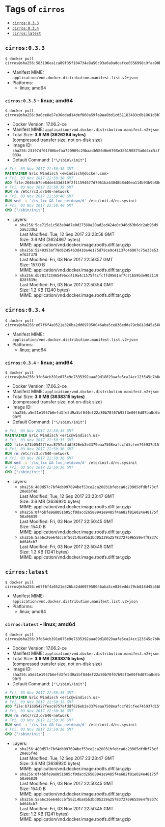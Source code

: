 <!-- THIS FILE IS GENERATED VIA './update-remote.sh' -->

# Tags of `cirros`

-	[`cirros:0.3.3`](#cirros033)
-	[`cirros:0.3.4`](#cirros034)
-	[`cirros:latest`](#cirroslatest)

## `cirros:0.3.3`

```console
$ docker pull cirros@sha256:583196ea1ca89f35f104734a0a50c93a0a0a0cafce6556998c9faa90bf46ce8a
```

-	Manifest MIME: `application/vnd.docker.distribution.manifest.list.v2+json`
-	Platforms:
	-	linux; amd64

### `cirros:0.3.3` - linux; amd64

```console
$ docker pull cirros@sha256:9a6ce8e57e36ddad14def060a59fa9aa0bd1cd51183483c0b1861d3b7b57a98d
```

-	Docker Version: 17.06.2-ce
-	Manifest MIME: `application/vnd.docker.distribution.manifest.v2+json`
-	Total Size: **3.6 MB (3626264 bytes)**  
	(compressed transfer size, not on-disk size)
-	Image ID: `sha256:231974f01f06befaa720909c29baadb586d6e6708e386190873a0d4cc5af033a`
-	Default Command: `["\/sbin\/init"]`

```dockerfile
# Fri, 03 Nov 2017 22:50:38 GMT
MAINTAINER Eric Windisch <ewindisch@docker.com>
# Fri, 03 Nov 2017 22:50:38 GMT
ADD file:2046cb7ce84de433d319f2f11594677d7061ba44048b8440ea114b93b9b88433 in / 
# Fri, 03 Nov 2017 22:50:39 GMT
RUN rm /etc/rc3.d/S40-network
# Fri, 03 Nov 2017 22:50:40 GMT
RUN sed -i '/is_lxc && lxc_netdown/d' /etc/init.d/rc.sysinit
# Fri, 03 Nov 2017 22:50:40 GMT
CMD ["/sbin/init"]
```

-	Layers:
	-	`sha256:5ce715e1c583a04d7e0d27388a20ad2ed424e0c346d63b6dc2ab96d95a633d62`  
		Last Modified: Tue, 12 Sep 2017 23:23:58 GMT  
		Size: 3.6 MB (3624867 bytes)  
		MIME: application/vnd.docker.image.rootfs.diff.tar.gzip
	-	`sha256:5240393af70d6245463d410a4e175d79ce9c41137c46907c75e33e53ef63f378`  
		Last Modified: Fri, 03 Nov 2017 22:50:57 GMT  
		Size: 157.0 B  
		MIME: application/vnd.docker.image.rootfs.diff.tar.gzip
	-	`sha256:db781f23465496cc419a4c1575f4cfcffd9561af7c71b59bde902119828f839c`  
		Last Modified: Fri, 03 Nov 2017 22:50:54 GMT  
		Size: 1.2 KB (1240 bytes)  
		MIME: application/vnd.docker.image.rootfs.diff.tar.gzip

## `cirros:0.3.4`

```console
$ docker pull cirros@sha256:e67f6f4a0521e326ba2dd697950046aba5ce836edda79cb818d45a56841c7ca2
```

-	Manifest MIME: `application/vnd.docker.distribution.manifest.list.v2+json`
-	Platforms:
	-	linux; amd64

### `cirros:0.3.4` - linux; amd64

```console
$ docker pull cirros@sha256:3fd64cb391e075e9e7335392aaa89d18029aafe5ca24cc123545c7b8c9c1d59c
```

-	Docker Version: 17.06.2-ce
-	Manifest MIME: `application/vnd.docker.distribution.manifest.v2+json`
-	Total Size: **3.6 MB (3638315 bytes)**  
	(compressed transfer size, not on-disk size)
-	Image ID: `sha256:a5e21e1957b6efd3fe5d9a5bf044ef22a80b70f07b95f3e00f6d07ba8c6b90f5`
-	Default Command: `["\/sbin\/init"]`

```dockerfile
# Fri, 03 Nov 2017 22:50:35 GMT
MAINTAINER Eric Windisch <eric@windisch.us>
# Fri, 03 Nov 2017 22:50:35 GMT
ADD file:b71b05427feac8757afddf826eb2e3379eaa7508eafccfd5cfee745937d15fba in / 
# Fri, 03 Nov 2017 22:50:36 GMT
RUN rm /etc/rc3.d/S40-network
# Fri, 03 Nov 2017 22:50:36 GMT
RUN sed -i '/is_lxc && lxc_netdown/d' /etc/init.d/rc.sysinit
# Fri, 03 Nov 2017 22:50:36 GMT
CMD ["/sbin/init"]
```

-	Layers:
	-	`sha256:480d57c7bf4db097694bef53ce2ca20031bfebca0c23905dfdbf73cf20e65f4d`  
		Last Modified: Tue, 12 Sep 2017 23:23:47 GMT  
		Size: 3.6 MB (3636920 bytes)  
		MIME: application/vnd.docker.image.rootfs.diff.tar.gzip
	-	`sha256:0f45bfe9a8051b05cf0dacd26588941e9485f4a682f81e024e48175f50a06839`  
		Last Modified: Fri, 03 Nov 2017 22:50:45 GMT  
		Size: 154.0 B  
		MIME: application/vnd.docker.image.rootfs.diff.tar.gzip
	-	`sha256:5aa6c26e64dcc6f56214ba8bb3bd05329a25783727696559e4f9837cbd646cb7`  
		Last Modified: Fri, 03 Nov 2017 22:50:45 GMT  
		Size: 1.2 KB (1241 bytes)  
		MIME: application/vnd.docker.image.rootfs.diff.tar.gzip

## `cirros:latest`

```console
$ docker pull cirros@sha256:e67f6f4a0521e326ba2dd697950046aba5ce836edda79cb818d45a56841c7ca2
```

-	Manifest MIME: `application/vnd.docker.distribution.manifest.list.v2+json`
-	Platforms:
	-	linux; amd64

### `cirros:latest` - linux; amd64

```console
$ docker pull cirros@sha256:3fd64cb391e075e9e7335392aaa89d18029aafe5ca24cc123545c7b8c9c1d59c
```

-	Docker Version: 17.06.2-ce
-	Manifest MIME: `application/vnd.docker.distribution.manifest.v2+json`
-	Total Size: **3.6 MB (3638315 bytes)**  
	(compressed transfer size, not on-disk size)
-	Image ID: `sha256:a5e21e1957b6efd3fe5d9a5bf044ef22a80b70f07b95f3e00f6d07ba8c6b90f5`
-	Default Command: `["\/sbin\/init"]`

```dockerfile
# Fri, 03 Nov 2017 22:50:35 GMT
MAINTAINER Eric Windisch <eric@windisch.us>
# Fri, 03 Nov 2017 22:50:35 GMT
ADD file:b71b05427feac8757afddf826eb2e3379eaa7508eafccfd5cfee745937d15fba in / 
# Fri, 03 Nov 2017 22:50:36 GMT
RUN rm /etc/rc3.d/S40-network
# Fri, 03 Nov 2017 22:50:36 GMT
RUN sed -i '/is_lxc && lxc_netdown/d' /etc/init.d/rc.sysinit
# Fri, 03 Nov 2017 22:50:36 GMT
CMD ["/sbin/init"]
```

-	Layers:
	-	`sha256:480d57c7bf4db097694bef53ce2ca20031bfebca0c23905dfdbf73cf20e65f4d`  
		Last Modified: Tue, 12 Sep 2017 23:23:47 GMT  
		Size: 3.6 MB (3636920 bytes)  
		MIME: application/vnd.docker.image.rootfs.diff.tar.gzip
	-	`sha256:0f45bfe9a8051b05cf0dacd26588941e9485f4a682f81e024e48175f50a06839`  
		Last Modified: Fri, 03 Nov 2017 22:50:45 GMT  
		Size: 154.0 B  
		MIME: application/vnd.docker.image.rootfs.diff.tar.gzip
	-	`sha256:5aa6c26e64dcc6f56214ba8bb3bd05329a25783727696559e4f9837cbd646cb7`  
		Last Modified: Fri, 03 Nov 2017 22:50:45 GMT  
		Size: 1.2 KB (1241 bytes)  
		MIME: application/vnd.docker.image.rootfs.diff.tar.gzip
